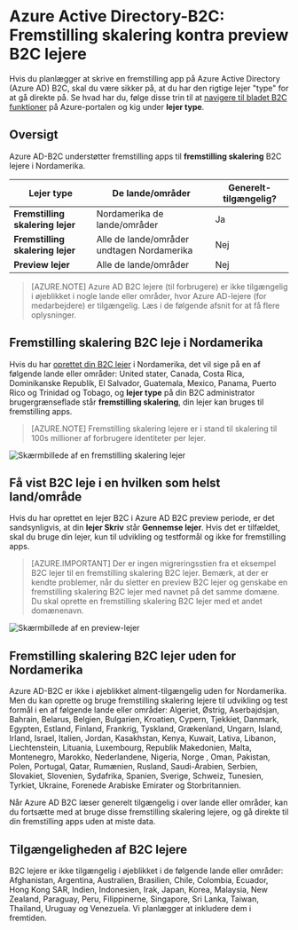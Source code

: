 <properties
    pageTitle="Azure Active Directory-B2C: Fremstilling skalering kontra preview B2C lejere | Microsoft Azure"
    description="Et emne på typerne af Azure Active Directory B2C lejere"
    services="active-directory-b2c"
    documentationCenter=""
    authors="swkrish"
    manager="mbaldwin"
    editor="bryanla"/>

<tags
    ms.service="active-directory-b2c"
    ms.workload="identity"
    ms.tgt_pltfrm="na"
    ms.devlang="na"
    ms.topic="article"
    ms.date="08/30/2016"
    ms.author="swkrish"/>

# <a name="azure-active-directory-b2c-production-scale-vs-preview-b2c-tenants"></a>Azure Active Directory-B2C: Fremstilling skalering kontra preview B2C lejere

Hvis du planlægger at skrive en fremstilling app på Azure Active Directory (Azure AD) B2C, skal du være sikker på, at du har den rigtige lejer "type" for at gå direkte på. Se hvad har du, følge disse trin til at [navigere til bladet B2C funktioner](active-directory-b2c-app-registration.md#navigate-to-the-b2c-features-blade) på Azure-portalen og kig under **lejer type**.

## <a name="summary"></a>Oversigt

Azure AD-B2C understøtter fremstilling apps til **fremstilling skalering** B2C lejere i Nordamerika.

| Lejer type | De lande/områder | Generelt-tilgængelig? |
| ----------- | -------------- | --------------------- |
| **Fremstilling skalering lejer** | Nordamerika de lande/områder | Ja |
| **Fremstilling skalering lejer** | Alle de lande/områder undtagen Nordamerika | Nej |
| **Preview lejer** | Alle de lande/områder | Nej |

> [AZURE.NOTE]
Azure AD B2C lejere (til forbrugere) er ikke tilgængelig i øjeblikket i nogle lande eller områder, hvor Azure AD-lejere (for medarbejdere) er tilgængelig. Læs i de følgende afsnit for at få flere oplysninger.

## <a name="production-scale-b2c-tenant-in-north-america"></a>Fremstilling skalering B2C leje i Nordamerika

Hvis du har [oprettet din B2C lejer](active-directory-b2c-get-started.md) i Nordamerika, det vil sige på en af følgende lande eller områder: United stater, Canada, Costa Rica, Dominikanske Republik, El Salvador, Guatemala, Mexico, Panama, Puerto Rico og Trinidad og Tobago, og **lejer type** på din B2C administrator brugergrænseflade står **fremstilling skalering**, din lejer kan bruges til fremstilling apps.

> [AZURE.NOTE]
Fremstilling skalering lejere er i stand til skalering til 100s millioner af forbrugere identiteter per lejer.

![Skærmbillede af en fremstilling skalering lejer](./media/active-directory-b2c-reference-tenant-type/production-scale-b2c-tenant.png)

## <a name="preview-b2c-tenant-in-any-countryregion"></a>Få vist B2C leje i en hvilken som helst land/område

Hvis du har oprettet en lejer B2C i Azure AD B2C preview periode, er det sandsynligvis, at din **lejer Skriv** står **Gennemse lejer**. Hvis det er tilfældet, skal du bruge din lejer, kun til udvikling og testformål og ikke for fremstilling apps.

> [AZURE.IMPORTANT]
Der er ingen migreringsstien fra et eksempel B2C lejer til en fremstilling skalering B2C lejer. Bemærk, at der er kendte problemer, når du sletter en preview B2C lejer og genskabe en fremstilling skalering B2C lejer med navnet på det samme domæne. Du skal oprette en fremstilling skalering B2C lejer med et andet domænenavn.

![Skærmbillede af en preview-lejer](./media/active-directory-b2c-reference-tenant-type/preview-b2c-tenant.png)

## <a name="production-scale-b2c-tenant-outside-of-north-america"></a>Fremstilling skalering B2C lejer uden for Nordamerika

Azure AD-B2C er ikke i øjeblikket alment-tilgængelig uden for Nordamerika. Men du kan oprette og bruge fremstilling skalering lejere til udvikling og test formål i en af følgende lande eller områder: Algeriet, Østrig, Aserbajdsjan, Bahrain, Belarus, Belgien, Bulgarien, Kroatien, Cypern, Tjekkiet, Danmark, Egypten, Estland, Finland, Frankrig, Tyskland, Grækenland, Ungarn, Island, Irland, Israel, Italien, Jordan, Kasakhstan, Kenya, Kuwait, Lativa, Libanon, Liechtenstein, Lituania, Luxembourg, Republik Makedonien, Malta, Montenegro, Marokko, Nederlandene, Nigeria, Norge , Oman, Pakistan, Polen, Portugal, Qatar, Rumænien, Rusland, Saudi-Arabien, Serbien, Slovakiet, Slovenien, Sydafrika, Spanien, Sverige, Schweiz, Tunesien, Tyrkiet, Ukraine, Forenede Arabiske Emirater og Storbritannien.

Når Azure AD B2C læser generelt tilgængelig i over lande eller områder, kan du fortsætte med at bruge disse fremstilling skalering lejere, og gå direkte til din fremstilling apps uden at miste data.

## <a name="availability-of-b2c-tenants"></a>Tilgængeligheden af B2C lejere

B2C lejere er ikke tilgængelig i øjeblikket i de følgende lande eller områder: Afghanistan, Argentina, Australien, Brasilien, Chile, Colombia, Ecuador, Hong Kong SAR, Indien, Indonesien, Irak, Japan, Korea, Malaysia, New Zealand, Paraguay, Peru, Filippinerne, Singapore, Sri Lanka, Taiwan, Thailand, Uruguay og Venezuela. Vi planlægger at inkludere dem i fremtiden.
